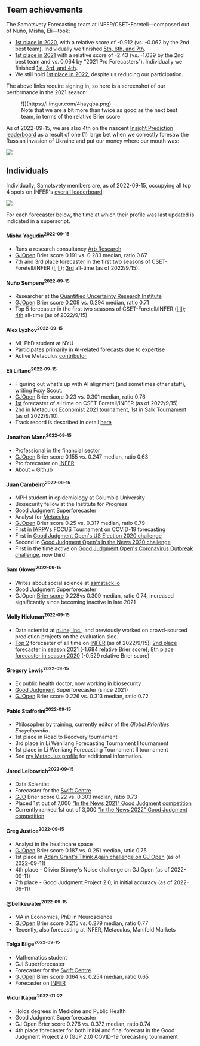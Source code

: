 ## Team achievements

The Samotsvety Forecasting team at INFER/CSET-Foretell—composed out of Nuño, Misha, Eli—took:

- [1st place in 2020](https://www.infer-pub.com/leaderboards/teams?seasonid=1), with a relative score of -0.912 (vs. -0.062 by the 2nd best team). Individually we finished [5th, 6th, and 7th](https://www.infer-pub.com/leaderboards/seasons/1).
- [1st place in 2021](https://www.infer-pub.com/leaderboards/teams?seasonid=2) with a relative score of -2.43 (vs. -1.039 by the 2nd best team and vs. 0.064 by “2021 Pro Forecasters”). Individually we finished [1st, 3rd, and 4th](https://www.infer-pub.com/leaderboards/seasons/2).
- We still hold [1st place in 2022](https://www.infer-pub.com/leaderboards/teams?seasonid=3), despite us reducing our participation.

The above links require signing in, so here is a screenshot of our performance in the 2021 season:

<figure >
![](https://i.imgur.com/4hayqba.png)
<br>
<figcaption>Note that we are a bit more than twice as good as the next best team, in terms of the relative Brier score</figcaption>
</figure>

As of 2022-09-15, we are also 4th on the nascent [Insight Prediction leaderboard](https://insightprediction.com/leaderboards) as a result of one (1) large bet when we correctly foresaw the Russian invasion of Ukraine and put our money where our mouth was:

![](https://i.imgur.com/ob5Cla4.png)

## Individuals

Individually, Samotsvety members are, as of 2022-09-15, occupying all top 4 spots on INFER's [overall leaderboard](https://www.infer-pub.com/leaderboards/overall):

![](https://i.imgur.com/ygMxoht.png)

For each forecaster below, the time at which their profile was last updated is indicated in a superscript.

#### Misha Yagudin<sup>2022-09-15</sup>
- Runs a research consultancy [Arb Research](https://arbresearch.com/)
- [GJOpen](https://www.gjopen.com/forecaster/yagudin) Brier score 0.191 vs. 0.283 median, ratio 0.67
- 7th and 3rd place forecaster in the first two seasons of CSET-Foretell/INFER ([I](https://www.infer-pub.com/leaderboards/seasons/1), [II](https://www.infer-pub.com/leaderboards/seasons/2)); [3rd](https://www.infer-pub.com/forecaster/yagudin/performance?alltime=true) all-time (as of 2022/9/15).

#### Nuño Sempere<sup>2022-09-15</sup>

- Researcher at the [Quantified Uncertainty Research Institute](https://quantifieduncertainty.org/)
- [GJOpen](https://www.gjopen.com/forecaster/LokiOdinevich) Brier score 0.209 vs. 0.294 median, ratio 0.71
- Top 5 forecaster in the first two seasons of CSET-Foretell/INFER ([I](https://www.infer-pub.com/leaderboards/seasons/1),[II](https://www.infer-pub.com/leaderboards/seasons/2)); [4th](https://www.infer-pub.com/forecaster/loki/performance?alltime=true) all-time (as of 2022/9/15)

#### Alex Lyzhov<sup>2022-09-15</sup>

- ML PhD student at NYU
- Participates primarily in AI-related forecasts due to expertise
- Active Metaculus [contributor](https://www.metaculus.com/accounts/profile/103447/)

#### Eli Lifland<sup>2022-09-15</sup>

- Figuring out what's up with AI alignment (and sometimes other stuff), writing [Foxy Scout](https://www.foxy-scout.com/).
- [GJOpen](https://www.gjopen.com/forecaster/elifland) Brier score 0.23 vs. 0.301 median, ratio 0.76
- [1st](https://www.infer-pub.com/forecaster/elifland/performance?alltime=true) forecaster of all time on CSET-Foretell/INFER (as of 2022/9/15)
- 2nd in Metaculus [Economist 2021 tournament](https://www.metaculus.com/questions/11438/economist-2021-tournament-winners/), 1st in [Salk Tournament](https://pandemic.metaculus.com/contests/?selected=salk-tournament) (as of 2022/9/10).
- Track record is described in detail [here](https://www.lesswrong.com/posts/XAkhqkNQByEaT8MED/personal-forecasting-retrospective-2020-2022)

#### Jonathan Mann<sup>2022-09-15</sup>

- Professional in the financial sector
- [GJOpen](https://www.gjopen.com/forecaster/JonathanMann) Brier score 0.155 vs. 0.247 median, ratio 0.63
- Pro forecaster on [INFER](https://www.infer-pub.com/forecaster/JonathanMann/performance)
- [About + Github](https://jonathanmann.github.io/about/)

#### Juan Cambeiro<sup>2022-09-15</sup>

- MPH student in epidemiology at Columbia University
- Biosecurity fellow at the Institute for Progress
- [Good Judgment](https://www.gjopen.com/) Superforecaster
- Analyst for [Metaculus](https://www.metaculus.com/questions/)
- [GJOpen](https://www.gjopen.com/forecaster/juancambeiro) Brier score 0.25 vs. 0.317 median, ratio 0.79
- First in [IARPA's FOCUS](https://www.iarpa.gov/research-programs/focus-2) Tournament on COVID-19 forecasting
- First in [Good Judgment Open's US Election 2020 challenge](https://www.gjopen.com/challenges/42-us-election-2020/scores)
- Second in [Good Judgment Open's In the News 2020 challenge](https://www.gjopen.com/challenges/36-in-the-news-2020/scores)
- First in the time active on [Good Judgment Open's Coronavirus Outbreak challenge](https://www.gjopen.com/challenges/43-coronavirus-outbreak/scores), now third

#### Sam Glover<sup>2022-09-15</sup>

- Writes about social science at [samstack.io](https://www.samstack.io)
- [Good Judgment](https://www.gjopen.com/) Superforecaster
- GJOpen [Brier score](https://www.gjopen.com/forecaster/samglover97) 0.228vs 0.309 median, ratio 0.74, increased significantly since becoming inactive in late 2021

#### Molly Hickman<sup>2022-09-15</sup>

- Data scientist at [nLine, Inc.](https://nline.io/), and previously worked on crowd-sourced prediction projects on the evaluation side.
- [Top 2](https://www.infer-pub.com/forecaster/mollygh) forecaster of all time on [INFER](https://www.infer-pub.com/) (as of 2022/9/15); [2nd place forecaster in season 2021](https://www.infer-pub.com/leaderboards/seasons/2) (-1.684 relative Brier score); [8th place forecaster in season 2020](https://www.infer-pub.com/leaderboards/seasons/1) (-0.529 relative Brier score)

#### Gregory Lewis<sup>2022-09-15</sup>

- Ex public health doctor, now working in biosecurity
- [Good Judgment](https://www.gjopen.com/) Superforecaster (since 2021)
- [GJOpen](https://www.gjopen.com/forecaster/Gjlewis) Brier score 0.226 vs. 0.313 median, ratio 0.72


#### Pablo Stafforini<sup>2022-09-15</sup>

- Philosopher by training, currently editor of the *Global Priorities Encyclopedia*.
- 1st place in Road to Recovery tournament
- 3rd place in Li Wenliang Forecasting Tournament I tournament
- 1st place in Li Wenliang Forecasting Tournament II tournament
- See [my Metaculus profile](https://www.metaculus.com/accounts/profile/101341/) for additional information.

#### Jared Leibowich<sup>2022-09-15</sup>

- Data Scientist
- Forecaster for the [Swift Centre](https://www.swiftcentre.org/)
- [GJO](https://www.gjopen.com/forecaster/jleibowich) Brier score 0.22 vs. 0.303 median, ratio 0.73
- Placed 1st out of 7,000 ["In the News 2021" Good Judgment competition](https://www.gjopen.com/leaderboards/challenges/47-in-the-news-2021)
- Currently ranked 1st out of 3,000 ["In the News 2022" Good Judgment competition](https://www.gjopen.com/leaderboards/challenges/57-in-the-news-2022)

#### Greg Justice<sup>2022-09-15</sup>

- Analyst in the healthcare space
- [GJOpen](https://www.gjopen.com/forecaster/slapthepancake) Brier score 0.187 vs. 0.251 median, ratio 0.75
- 1st place in [Adam Grant's Think Again challenge on GJ Open](https://adamgrant.bulletin.com/how-to-be-less-wrong)
 (as of 2022-09-11)
- 4th place - Olivier Sibony's Noise challenge on GJ Open (as of 2022-09-11)
- 7th place - Good Judgment Project 2.0, in initial accuracy (as of 2022-09-11)

#### @belikewater<sup>2022-09-15</sup>

- MA in Economics, PhD in Neuroscience
- [GJOpen](https://www.gjopen.com/forecaster/belikewater) Brier score 0.215 vs. 0.279 median, ratio 0.77
- Recently, also forecasting at INFER, Metaculus, Manifold Markets

#### Tolga Bilge<sup>2022-09-15</sup>

- Mathematics student
- GJI Superforecaster
- Forecaster for the [Swift Centre](https://swiftcentre.org)
- [GJOpen](https://www.gjopen.com/forecaster/Tolga) Brier score 0.164 vs. 0.254 median, ratio 0.65
- Forecaster on [INFER](https://www.infer-pub.com/forecaster/Tolga)

#### Vidur Kapur<sup>2032-01-22</sup>

- Holds degrees in Medicine and Public Health
- Good Judgment Superforecaster
- GJ Open Brier score 0.276 vs. 0.372 median, ratio 0.74
- 4th place forecaster for both initial and final forecast in the Good Judgment Project 2.0 (GJP 2.0) COVID-19 forecasting tournament

[^1]: Says Pablo.
